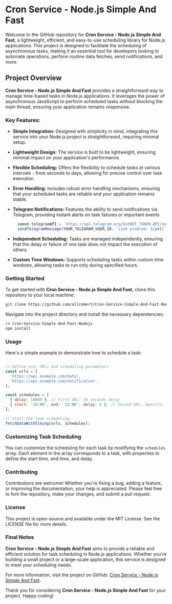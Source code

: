 # Cron Service - Node.js Simple And Fast

Welcome to the GitHub repository for **Cron Service - Node.js Simple And Fast**, a lightweight, efficient, and easy-to-use scheduling library for Node.js applications. This project is designed to facilitate the scheduling of asynchronous tasks, making it an essential tool for developers looking to automate operations, perform routine data fetches, send notifications, and more.

## Project Overview

**Cron Service - Node.js Simple And Fast** provides a straightforward way to manage time-based tasks in Node.js applications. It leverages the power of asynchronous JavaScript to perform scheduled tasks without blocking the main thread, ensuring your application remains responsive.

### Key Features:

- **Simple Integration:** Designed with simplicity in mind, integrating this service into your Node.js project is straightforward, requiring minimal setup.
- **Lightweight Design:** The service is built to be lightweight, ensuring minimal impact on your application's performance.
- **Flexible Scheduling:** Offers the flexibility to schedule tasks at various intervals - from seconds to days, allowing for precise control over task execution.
- **Error Handling:** Includes robust error handling mechanisms, ensuring that your scheduled tasks are reliable and your application remains stable.
- **Telegram Notifications:** Features the ability to send notifications via Telegram, providing instant alerts on task failures or important events
  ```javascript
    const telegramAPI = `https://api.telegram.org/botBOT_TOKEN_API/sendMessage`;
    sendTelegramMessage(YOUR_TELEGRAM_USER_ID, `Link problem: ${url}`);
  ```

- **Independent Scheduling:** Tasks are managed independently, ensuring that the delay or failure of one task does not impact the execution of others.
- **Custom Time Windows:** Supports scheduling tasks within custom time windows, allowing tasks to run only during specified hours.

### Getting Started

To get started with **Cron Service - Node.js Simple And Fast**, clone this repository to your local machine:

```bash
git clone https://github.com/alicomert/Cron-Service-Simple-And-Fast-Nodejs.git
```

Navigate into the project directory and install the necessary dependencies:

```bash
cd Cron-Service-Simple-And-Fast-Nodejs
npm install
```

### Usage

Here's a simple example to demonstrate how to schedule a task:

```javascript

// Define your URLs and scheduling parameters
const urls = [
  'https://api.example.com/data',
  'https://api.example.com/notification',
];

const schedules = [
  { delay: 10000 }, // First URL: 10 seconds delay
  { start: '19:00', end: '22:00', delay: 0 }, // Second URL: Specific time window
];

// Start the task scheduling
fetchDataWithTiming(urls, schedules);
```

### Customizing Task Scheduling

You can customize the scheduling for each task by modifying the `schedules` array. Each element in the array corresponds to a task, with properties to define the start time, end time, and delay.

### Contributing

Contributions are welcome! Whether you're fixing a bug, adding a feature, or improving the documentation, your help is appreciated. Please feel free to fork the repository, make your changes, and submit a pull request.

### License

This project is open-source and available under the MIT License. See the LICENSE file for more details.

### Final Notes

**Cron Service - Node.js Simple And Fast** aims to provide a reliable and efficient solution for task scheduling in Node.js applications. Whether you're building a small project or a large-scale application, this service is designed to meet your scheduling needs.

For more information, visit the project on GitHub: [Cron Service - Node.js Simple And Fast](https://github.com/alicomert/Cron-Service-Simple-And-Fast-Nodejs).

Thank you for considering **Cron Service - Node.js Simple And Fast** for your project. Happy coding!
